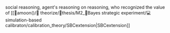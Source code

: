 social reasoning, agent's reasoning on reasoning, who recognized the value of [[🌙amoon()/💭 theorize/🌙thesis/M2_🐓Bayes strategic experiment/💻simulation-based calibraton/calibration_theory/SBCextension|SBCextension]]